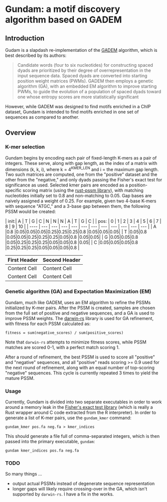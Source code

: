 # Gundam: a motif discovery algorithm based on GADEM

## Introduction

Gudam is a slapdash re-implementation of the [GADEM](https://www.ncbi.nlm.nih.gov/pubmed/19193149) algorithm, which is best described by its authors:

> Candidate words (four to six nucleotides) for constructing spaced dyads are prioritized by their degree of overrepresentation in the input sequence data. Spaced dyads are converted into starting position weight matrices (PWMs). GADEM then employs a genetic algorithm (GA), with an embedded EM algorithm to improve starting PWMs, to guide the evolution of a population of spaced dyads toward one whose entropy scores are more statistically significant

However, while GADEM was designed to find motifs enriched in a ChIP dataset, Gundam is intended to find motifs enriched in one set of sequences as compared to another.

## Overview

### K-mer selection

Gundam begins by encoding each pair of fixed-length K-mers as a pair of integers.  These serve, along with gap length, as the index of a matrix with dimensions (k, k, i), where k = 4<sup>KMER_LEN</sup> and i = the maximum gap length.  Two such matrices are computed, one from the "positive" dataset and the other from the "negative," and only dyads passing the Fisher's exact test for significance as used.  Selected kmer pairs are encoded as a position-specific scoring matrix (using the [rust-pssm library](https://github.com/ortho-the-d-stice/rust-pssm)), with matching nucleotides initially set to 0.8 and non-matching to 0.05.  Gap bases are naively assigned a weight of 0.25.  For example, given two 4-base K-mers with sequence "ATGC," and a 3-base gap between them, the following PSSM would be created:


| init:| A  | T  | G  | C  | N  | N  | N  | A  | T  | G  | C  |
| pos: | 0  | 1  | 2  | 3  | 4  | 5  | 6  | 7  | 8  | 9  | 10 |
| ---- | --- | --- | --- | --- | --- | --- | --- | --- | --- | --- | --- |
|  A   |0.8 |0.05|0.05|0.05|0.25|0.25|0.25|0.8 |0.05|0.05|0.05|
|  T   |0.05|0.8 |0.05|0.05|0.25|0.25|0.25|0.05|0.8 |0.05|0.05|
|  G   |0.05|0.05|0.8 |0.05|0.25|0.25|0.25|0.05|0.05|0.8 |0.05|
|  C   |0.05|0.05|0.05|0.8 |0.25|0.25|0.25|0.05|0.05|0.05|0.8 |



| First Header  | Second Header |
| ------------- | ------------- |
| Content Cell  | Content Cell  |
| Content Cell  | Content Cell  |



### Genetic algorithm (GA) and Expectation Maximization (EM)

Gundam, much like GADEM, uses an EM algorithm to refine the PSSMs initialized by K-mer pairs.  After the PSSM is created, samples are chosen from the full set of positive and negative sequences, and a GA is used to improve PSSM weights.  The [darwin-rs](https://github.com/willi-kappler/darwin-rs) library is used for GA refinement, with fitness for each PSSM calculated as:
```
fitness = sum(negative_scores) / sum(positive_scores)
```
Note that `darwin-rs` attempts to minimize fitness scores, while PSSM matches are scored 0-1, with a perfect match scoring 1.

After a round of refinement, the best PSSM is used to score all "positive" and "negative" sequences, and all "positive" reads scoring >= 0.9 used for the next round of refinement, along with an equal number of top-scoring "negative" sequences.  This cycle is currently repeated 3 times to yield the mature PSSM.

### Usage

Currently, Gundam is divided into two separate executables in order to work around a memory leak in the [Fisher's exact test library](https://github.com/cpearce/fishers_exact) (which is really a Rust wrapper around C code extracted from the R interpreter).  In order to generate a list of K-mer pairs, use the `gundam_kmer` command:
```
gundam_kmer pos.fa neg.fa > kmer_indices
```
This should generate a file full of comma-separated integers, which is then passed into the primary executable, `gundam`:
```
gundam kmer_indices pos.fa neg.fa
```

### TODO
So many things ...

- output actual PSSMs instead of degenerate sequence representation
- longer gaps will likely require crossing-over in the GA, which isn't supported by `darwin-rs`.  I have a fix in the works.
